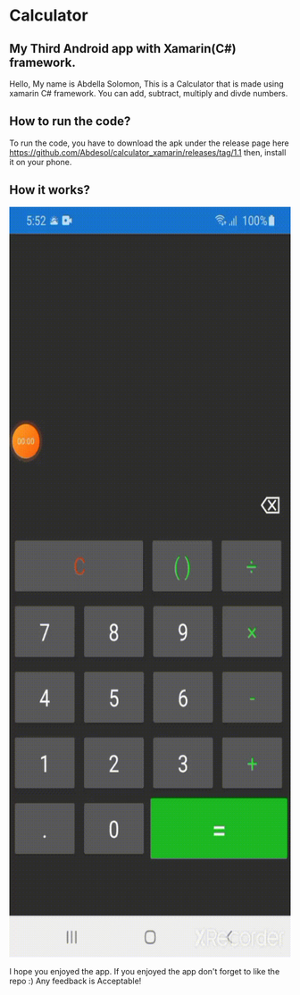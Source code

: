 # Calculator
## My Third Android app with Xamarin(C#) framework.

Hello, My name is Abdella Solomon, This is a Calculator that is made using xamarin C# framework.
You can add, subtract, multiply and divde numbers.

## How to run the code?
To run the code, you have to download the apk under the release page here https://github.com/Abdesol/calculator_xamarin/releases/tag/1.1 then, install it on your phone.

## How it works?
<img src="./demo.gif" width=640px height=1344px> 

I hope you enjoyed the app.
If you enjoyed the app don't forget to like the repo :)
Any feedback is Acceptable!

